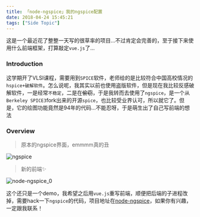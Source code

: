 ```yaml
---
title: 「node-ngspice」我的ngspice配置
date: 2018-04-24 15:45:21
tags: ["Side Topic"]
---
```


这是一个最近花了整整一天写的很草率的项目...不过肯定会完善的，至于接下来使用什么前端框架，打算敲定`vue.js`了...
<!--more-->
### Introduction
这学期开了VLSI课程，需要用到`SPICE`软件，老师给的是比较符合中国高校情况的`hspice+破解软件`。怎么说呢，我其实以前也使用盗版软件，但是现在我比较反感破解软件，一是经常`不稳定`，二是在~~偷窃~~，于是我转而去使用了`ngspice`，是一个从`Berkeley SPICE3`fork出来的开源`spice`，也比较受业界认可，所以就它了。但是，它的绘图功能竟然是94年的代码...不能忍呀，于是萌生出了自己写前端的想法

### Overview
> 原本的ngspice界面，emmmm真的丑

![ngspice](./ngspice.png)

> 新的前端✨

![node-ngspice_0](./screenshot.jpg)

这个还只是一个demo，我希望之后用`vue.js`重写前端，顺便把后端的子进程改掉，需要hack一下`ngspice`的代码，项目地址在[node-ngspice](https://github.com/higuoxing/node-ngspice)，如果你有兴趣，一定跟我联系！



